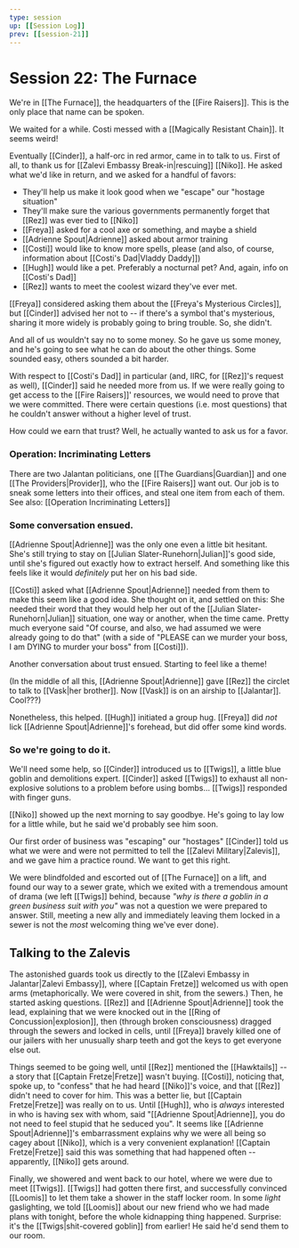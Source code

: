 ```yaml
---
type: session
up: [[Session Log]]
prev: [[session-21]]
---
```


# Session 22: The Furnace
We're in [[The Furnace]], the headquarters of the [[Fire Raisers]]. This is the only place that name can be spoken.

We waited for a while. Costi messed with a [[Magically Resistant Chain]]. It seems weird!

Eventually [[Cinder]], a half-orc in red armor, came in to talk to us. First of all, to thank us for [[Zalevi Embassy Break-in|rescuing]] [[Niko]]. He asked what we'd like in return, and we asked for a handful of favors:

* They'll help us make it look good when we "escape" our "hostage situation"
* They'll make sure the various governments permanently forget that [[Rez]] was ever tied to [[Niko]]
* [[Freya]] asked for a cool axe or something, and maybe a shield
* [[Adrienne Spout|Adrienne]] asked about armor training
* [[Costi]] would like to know more spells, please (and also, of course, information about [[Costi's Dad|Vladdy Daddy]])
* [[Hugh]] would like a pet. Preferably a nocturnal pet? And, again, info on [[Costi's Dad]]
* [[Rez]] wants to meet the coolest wizard they've ever met. 

[[Freya]] considered asking them about the [[Freya's Mysterious Circles]], but [[Cinder]] advised her not to -- if there's a symbol that's mysterious, sharing it more widely is probably going to bring trouble. So, she didn't.

And all of us wouldn't say no to some money. So he gave us some money, and he's going to see what he can do about the other things. Some sounded easy, others sounded a bit harder.

With respect to [[Costi's Dad]] in particular (and, IIRC, for [[Rez]]'s request as well), [[Cinder]] said he needed more from us. If we were really going to get access to the [[Fire Raisers]]' resources, we would need to prove that we were committed. There were certain questions (i.e. most questions) that he couldn't answer without a higher level of trust.

How could we earn that trust? Well, he actually wanted to ask us for a favor.

### Operation: Incriminating Letters

There are two Jalantan politicians, one [[The Guardians|Guardian]] and one [[The Providers|Provider]], who the [[Fire Raisers]] want out. Our job is to sneak some letters into their offices, and steal one item from each of them. See also: [[Operation Incriminating Letters]]

### Some conversation ensued.

[[Adrienne Spout|Adrienne]] was the only one even a little bit hesitant. She's still trying to stay on [[Julian Slater-Runehorn|Julian]]'s good side, until she's figured out exactly how to extract herself. And something like this feels like it would *definitely* put her on his bad side.

[[Costi]] asked what [[Adrienne Spout|Adrienne]] needed from them to make this seem like a good idea. She thought on it, and settled on this: She needed their word that they would help her out of the [[Julian Slater-Runehorn|Julian]] situation, one way or another, when the time came. Pretty much everyone said "Of course, and also, we had assumed we were already going to do that" (with a side of "PLEASE can we murder your boss, I am DYING to murder your boss" from [[Costi]]). 

Another conversation about trust ensued. Starting to feel like a theme! 

(In the middle of all this, [[Adrienne Spout|Adrienne]] gave [[Rez]] the circlet to talk to [[Vask|her brother]]. Now [[Vask]] is on an airship to [[Jalantar]]. Cool???)

Nonetheless, this helped. [[Hugh]] initiated a group hug. [[Freya]] did *not* lick [[Adrienne Spout|Adrienne]]'s forehead, but did offer some kind words.

### So we're going to do it.

We'll need some help, so [[Cinder]] introduced us to [[Twigs]], a little blue goblin and demolitions expert. [[Cinder]] asked [[Twigs]] to exhaust all non-explosive solutions to a problem before using bombs... [[Twigs]] responded with finger guns. 

[[Niko]] showed up the next morning to say goodbye. He's going to lay low for a little while, but he said we'd probably see him soon.

Our first order of business was "escaping" our "hostages" [[Cinder]] told us what we were and were not permitted to tell the [[Zalevi Military|Zalevis]], and we gave him a practice round. We want to get this right.

We were blindfolded and escorted out of [[The Furnace]] on a lift, and found our way to a sewer grate, which we exited with a tremendous amount of drama (we left [[Twigs]] behind, because *"why is there a goblin in a green business suit with you"* was not a question we were prepared to answer. Still, meeting a new ally and immediately leaving them locked in a sewer is not the *most* welcoming thing we've ever done). 

## Talking to the Zalevis

The astonished guards took us directly to the [[Zalevi Embassy in Jalantar|Zalevi Embassy]], where [[Captain Fretze]] welcomed us with open arms (metaphorically. We were covered in shit, from the sewers.) Then, he started asking questions. [[Rez]] and [[Adrienne Spout|Adrienne]] took the lead, explaining that we were knocked out in the [[Ring of Concussion|explosion]], then (through broken consciousness) dragged through the sewers and locked in cells, until [[Freya]] bravely killed one of our jailers with her unusually sharp teeth and got the keys to get everyone else out. 

Things seemed to be going well, until [[Rez]] mentioned the [[Hawktails]] -- a story that [[Captain Fretze|Fretze]] wasn't buying. [[Costi]], noticing that, spoke up, to "confess" that he had heard [[Niko]]'s voice, and that [[Rez]] didn't need to cover for him. This was a better lie, but [[Captain Fretze|Fretze]] was really on to us. Until [[Hugh]], who is *always* interested in who is having sex with whom, said "[[Adrienne Spout|Adrienne]], you do not need to feel stupid that he seduced you". It seems like [[Adrienne Spout|Adrienne]]'s embarrassment explains why we were all being so cagey about [[Niko]], which is a very convenient explanation! [[Captain Fretze|Fretze]] said this was something that had happened often -- apparently, [[Niko]] gets around.

Finally, we showered and went back to our hotel, where we were due to meet [[Twigs]]. [[Twigs]] had gotten there first, and successfully convinced [[Loomis]] to let them take a shower in the staff locker room. In some *light* gaslighting, we told [[Loomis]] about our new friend who we had made plans with tonight, before the whole kidnapping thing happened. Surprise: it's the [[Twigs|shit-covered goblin]] from earlier! He said he'd send them to our room.
